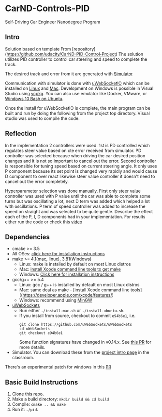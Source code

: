 # CarND-Controls-PID
Self-Driving Car Engineer Nanodegree Program
## Intro
Solution based on template From [repository] (https://github.com/udacity/CarND-PID-Control-Project)
The solution utilizes PID controller to control car steering and speed to complete the track. 

The desired track and error from it are generated with [Simulator](https://github.com/udacity/self-driving-car-sim/releases)

Communication with simulator is done with [uWebSocketIO](https://github.com/uWebSockets/uWebSockets) which can be installed on [Linux](install-ubuntu.sh) and [Mac](install-mac.sh). 
Development on Windows is possible in Visual Studio using [vcpkg](https://github.com/fkeidel/CarND-Term2-ide-profile-VisualStudio/tree/master/VisualStudio). You can also use emulator like Docker, VMware, or [Windows 10 Bash on Ubuntu](https://www.howtogeek.com/249966/how-to-install-and-use-the-linux-bash-shell-on-windows-10/).

Once the install for uWebSocketIO is complete, the main program can be built and run by doing the following from the project top directory. 
Visual studio was used to compile the code.

## Reflection

In the implementation 2 controllers were used. 1st is PD controlled which regulates steer value based on cte error received from simulator. PD controller was selected because when driving the car desired position changes and it is not so important to cancel out the error.
Second controller is responsible for tuning speed based on current steering angle. It only uses P component because its set point is changed very rapidly and would cause D component to over react likewise steer value controller it doesn't need to cancel out the error completely.

Hyperparameter selection was done manually. First only steer value controller was used with P value until the car was able to complete some turns but was oscillating a lot, next D term was added which helped a lot with oscillations. P term of speed controller was added to increase the speed on straight and was selected to be quite gentle. 
Describe the effect each of the P, I, D components had in your implementation. For results either run the code or check this [video](https://github.com/jakubkid/PID_control/blob/master/video/fullRun.wmv)

## Dependencies

* cmake >= 3.5
 * All OSes: [click here for installation instructions](https://cmake.org/install/)
* make >= 4.1(mac, linux), 3.81(Windows)
  * Linux: make is installed by default on most Linux distros
  * Mac: [install Xcode command line tools to get make](https://developer.apple.com/xcode/features/)
  * Windows: [Click here for installation instructions](http://gnuwin32.sourceforge.net/packages/make.htm)
* gcc/g++ >= 5.4
  * Linux: gcc / g++ is installed by default on most Linux distros
  * Mac: same deal as make - [install Xcode command line tools]((https://developer.apple.com/xcode/features/)
  * Windows: recommend using [MinGW](http://www.mingw.org/)
* [uWebSockets](https://github.com/uWebSockets/uWebSockets)
  * Run either `./install-mac.sh` or `./install-ubuntu.sh`.
  * If you install from source, checkout to commit `e94b6e1`, i.e.
    ```
    git clone https://github.com/uWebSockets/uWebSockets 
    cd uWebSockets
    git checkout e94b6e1
    ```
    Some function signatures have changed in v0.14.x. See [this PR](https://github.com/udacity/CarND-MPC-Project/pull/3) for more details.
* Simulator. You can download these from the [project intro page](https://github.com/udacity/self-driving-car-sim/releases) in the classroom.

There's an experimental patch for windows in this [PR](https://github.com/udacity/CarND-PID-Control-Project/pull/3)

## Basic Build Instructions

1. Clone this repo.
2. Make a build directory: `mkdir build && cd build`
3. Compile: `cmake .. && make`
4. Run it: `./pid`. 


